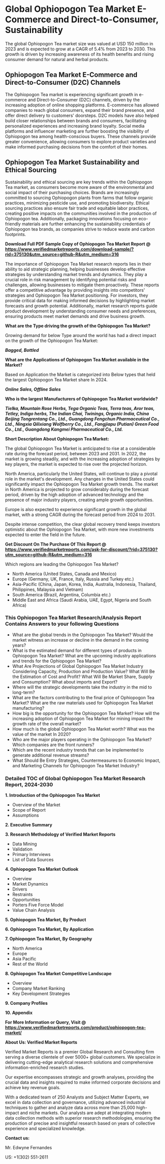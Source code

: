 <h1>Global Ophiopogon Tea Market E-Commerce and Direct-to-Consumer, Sustainability</h1><p class=""><p>The global Ophiopogon Tea market size was valued at USD 150 million in 2023 and is expected to grow at a CAGR of 5.4% from 2023 to 2030. This growth is driven by increasing awareness of its health benefits and rising consumer demand for natural and herbal products.</p><h2>Ophiopogon Tea Market E-Commerce and Direct-to-Consumer (D2C) Channels</h2><p>The Ophiopogon Tea market is experiencing significant growth in e-commerce and Direct-to-Consumer (D2C) channels, driven by the increasing adoption of online shopping platforms. E-commerce has allowed companies to reach global consumers, expand their brand presence, and offer direct delivery to customers' doorsteps. D2C models have also helped build closer relationships between brands and consumers, facilitating personalized experiences and increasing brand loyalty. Social media platforms and influencer marketing are further boosting the visibility of Ophiopogon tea among health-conscious buyers. These channels provide greater convenience, allowing consumers to explore product varieties and make informed purchasing decisions from the comfort of their homes.</p><h2>Ophiopogon Tea Market Sustainability and Ethical Sourcing</h2><p>Sustainability and ethical sourcing are key trends within the Ophiopogon Tea market, as consumers become more aware of the environmental and social impact of their purchasing choices. Brands are increasingly committed to sourcing Ophiopogon plants from farms that follow organic practices, minimizing pesticide use, and promoting biodiversity. Ethical sourcing practices also ensure fair trade and equitable labor practices, creating positive impacts on the communities involved in the production of Ophiopogon tea. Additionally, packaging innovations focusing on eco-friendly materials are further enhancing the sustainability credentials of Ophiopogon tea brands, as companies strive to reduce waste and carbon footprints.</p></p><p class=""><strong>Download Full PDF Sample Copy of Ophiopogon Tea Market Report @ <a href="https://www.verifiedmarketreports.com/download-sample/?rid=375130&utm_source=github-R&utm_medium=316" target="_blank">https://www.verifiedmarketreports.com/download-sample/?rid=375130&utm_source=github-R&utm_medium=316</a></strong></p><p>The importance of&nbsp;Ophiopogon Tea Market research reports lies in their ability to aid strategic planning, helping businesses develop effective strategies by understanding market trends and dynamics. They play a crucial role in risk management by identifying potential risks and challenges, allowing businesses to mitigate them proactively. These reports offer a competitive advantage by providing insights into competitors' strategies and Ophiopogon Tea Market positioning. For investors, they provide critical data for making informed decisions by highlighting market forecasts and growth potential. Additionally, market research reports guide product development by understanding consumer needs and preferences, ensuring products meet market demands and drive business growth.</p><p><strong>What are the&nbsp;Type driving the growth of the Ophiopogon Tea Market?</strong></p><p id="" class="">Growing demand for below Type around the world has had a direct impact on the growth of the Ophiopogon Tea Market:</p><p class=""><em><strong>Bagged, Bottled</strong></em></p><p class=""><strong>What are the&nbsp;Applications&nbsp;of Ophiopogon Tea Market available in the Market?</strong></p><p id="" class="">Based on Application the Market is categorized into Below types that held the largest Ophiopogon Tea Market share In 2024.</p><p class=""><em><strong>Online Sales, Offline Sales</strong></em></p><p class=""><strong>Who is the largest Manufacturers of Ophiopogon Tea Market worldwide?</strong></p><p><em><strong>Tielka, Mountain Rose Herbs, Tega Organic Teas, Terra teas, Aror teas, Tetley, Indigo herbs, The Indian Chai, Twinings, Organic India, China Beijing Tongrentang Co., Ltd., Guangdong Fengchun Pharmaceutical Co., Ltd., Ningxia Qilixiang Wolfberry Co., Ltd., Fangjiapu (Putian) Green Food Co., Ltd., Guangdong Kangmei Pharmaceutical Co., Ltd.</strong></em></p><p id="" class=""><strong>Short Description About Ophiopogon Tea Market:</strong></p><p>The global Ophiopogon Tea Market is anticipated to rise at a considerable rate during the forecast period, between 2023 and 2031. In 2022, the market is growing steadily, and with the increasing adoption of strategies by key players, the market is expected to rise over the projected horizon.</p><p>North America, particularly the United States, will continue to play a pivotal role in the market's development. Any changes in the United States could significantly impact the Ophiopogon Tea Market growth trends. The market in North America is projected to grow considerably during the forecast period, driven by the high adoption of advanced technology and the presence of major industry players, creating ample growth opportunities.</p><p>Europe is also expected to experience significant growth in the global market, with a strong CAGR during the forecast period from 2024 to 2031.</p><p>Despite intense competition, the clear global recovery trend keeps investors optimistic about the Ophiopogon Tea Market, with more new investments expected to enter the field in the future.</p><p id="" class=""><strong>Get Discount On The Purchase Of This Report @ <a href="https://www.verifiedmarketreports.com/ask-for-discount/?rid=375130?utm_source=github-R&utm_medium=316" target="_blank">https://www.verifiedmarketreports.com/ask-for-discount/?rid=375130?utm_source=github-R&utm_medium=316</a></strong></p><p class="">Which regions are leading the Ophiopogon Tea Market?</p><ul><li>North America (United States, Canada and Mexico)</li><li>Europe (Germany, UK, France, Italy, Russia and Turkey etc.)</li><li>Asia-Pacific (China, Japan, Korea, India, Australia, Indonesia, Thailand, Philippines, Malaysia and Vietnam)</li><li>South America (Brazil, Argentina, Columbia etc.)</li><li>Middle East and Africa (Saudi Arabia, UAE, Egypt, Nigeria and South Africa)</li></ul><h3 id="" class="">This Ophiopogon Tea Market Research/Analysis Report Contains Answers to your following Questions</h3><ul><li>What are the global trends in the Ophiopogon Tea Market? Would the market witness an increase or decline in the demand in the coming years?</li><li>What is the estimated demand for different types of products in Ophiopogon Tea Market? What are the upcoming industry applications and trends for the Ophiopogon Tea Market?</li><li>What Are Projections of Global Ophiopogon Tea Market Industry Considering Capacity, Production and Production Value? What Will Be the Estimation of Cost and Profit? What Will Be Market Share, Supply and Consumption? What about imports and Export?</li><li>Where will the strategic developments take the industry in the mid to long-term?</li><li>What are the factors contributing to the final price of Ophiopogon Tea Market? What are the raw materials used for Ophiopogon Tea Market manufacturing?</li><li>How big is the opportunity for the Ophiopogon Tea Market? How will the increasing adoption of Ophiopogon Tea Market for mining impact the growth rate of the overall market?</li><li>How much is the global Ophiopogon Tea Market worth? What was the value of the market In 2020?</li><li>Who are the major players operating in the Ophiopogon Tea Market? Which companies are the front runners?</li><li>Which are the recent industry trends that can be implemented to generate additional revenue streams?</li><li>What Should Be Entry Strategies, Countermeasures to Economic Impact, and Marketing Channels for Ophiopogon Tea Market Industry?</li></ul><h3 id="" class="">Detailed TOC of Global Ophiopogon Tea Market Research Report, 2024-2030</h3><p id="" class=""><strong>1. Introduction of the Ophiopogon Tea Market</strong></p><ul><li>Overview of the Market</li><li>Scope of Report</li><li>Assumptions</li></ul><p id="" class=""><strong>2. Executive Summary</strong></p><p id="" class=""><strong>3. Research Methodology of Verified Market Reports</strong></p><ul><li>Data Mining</li><li>Validation</li><li>Primary Interviews</li><li>List of Data Sources</li></ul><p id="" class=""><strong>4. Ophiopogon Tea Market Outlook</strong></p><ul><li>Overview</li><li>Market Dynamics</li><li>Drivers</li><li>Restraints</li><li>Opportunities</li><li>Porters Five Force Model</li><li>Value Chain Analysis</li></ul><p id="" class=""><strong>5. Ophiopogon Tea Market, By Product</strong></p><p id="" class=""><strong>6. Ophiopogon Tea Market, By Application</strong></p><p id="" class=""><strong>7. Ophiopogon Tea Market, By Geography</strong></p><ul><li>North America</li><li>Europe</li><li>Asia Pacific</li><li>Rest of the World</li></ul><p id="" class=""><strong>8. Ophiopogon Tea Market Competitive Landscape</strong></p><ul><li>Overview</li><li>Company Market Ranking</li><li>Key Development Strategies</li></ul><p id="" class=""><strong>9. Company Profiles</strong></p><p id="" class=""><strong>10. Appendix</strong></p><p id="" class=""><strong>For More Information or Query, Visit @ <a href="https://www.verifiedmarketreports.com/product/ophiopogon-tea-market/" target="_blank">https://www.verifiedmarketreports.com/product/ophiopogon-tea-market/</a></strong></p><p id="" class=""><strong>About Us: Verified Market Reports</strong></p><p id="" class="">Verified Market Reports is a premier Global Research and Consulting firm serving a diverse clientele of over 5000+ global customers. We specialize in delivering cutting-edge analytical research solutions and comprehensive information-enriched research studies.</p><p id="" class="">Our expertise encompasses strategic and growth analyses, providing the crucial data and insights required to make informed corporate decisions and achieve key revenue goals.</p><p id="" class="">With a dedicated team of 250 Analysts and Subject Matter Experts, we excel in data collection and governance, utilizing advanced industrial techniques to gather and analyze data across more than 25,000 high-impact and niche markets. Our analysts are adept at integrating modern data collection methods with superior research methodologies, ensuring the production of precise and insightful research based on years of collective experience and specialized knowledge.</p><p id="" class=""><strong>Contact us:</strong></p><p id="" class="">Mr. Edwyne Fernandes</p><p id="" class="">US: +1(302) 551-2611</p>